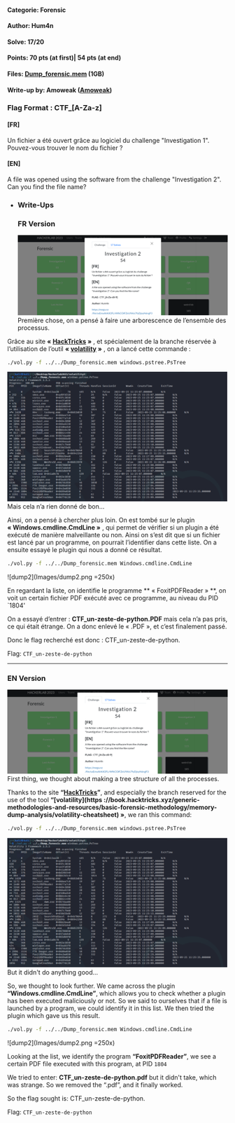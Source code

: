 #### Categorie: Forensic 
#### **Author**: Hum4n
#### Solve: 17/20 
#### Points: 70 pts (at first)| 54 pts (at end)
#### Files: [Dump_forensic.mem]([https://mega.nz/file/sxEmxAhK#2FLrWfkCOlFZeU9Ats7fyDjoyN6ngF3wjAD4HsbSheU](https://mega.nz/file/sxEmxAhK#2FLrWfkCOlFZeU9Ats7fyDjoyN6ngF3wjAD4HsbSheU))    (1GB)
#### Write-up by: Amoweak ([Amoweak](https://)) 

### Flag Format : CTF_**[A-Za-z]**  
#### **[FR]**
Un fichier a été ouvert grâce au logiciel du challenge "Investigation 1". Pouvez-vous trouver le nom du fichier ?
#### **[EN]**
A file was opened using the software from the challenge "Investigation 2". Can you find the file name?


- ### Write-Ups
  ### FR Version
  ![for](Images/invest2.png)
Première chose, on a pensé à faire une arborescence de l’ensemble des processus.

Grâce au site **« [HackTricks](https://book.hacktricks.xyz/welcome/readme) »**  , et spécialement de la branche réservée à l’utilisation de l’outil  **« [volatility](https://book.hacktricks.xyz/generic-methodologies-and-resources/basic-forensic-methodology/memory-dump-analysis/volatility-cheatsheet) »** , on a lancé cette commande :

```bash
./vol.py -f ../../Dump_forensic.mem windows.pstree.PsTree
```

![for2](Images/dump.png)
Mais cela n’a rien donné de bon…

Ainsi, on a pensé à chercher plus loin. On est tombé sur le plugin **« Windows.cmdline.CmdLine »** , qui permet de vérifier si un plugin a été exécuté de manière malveillante ou non. Ainsi on s’est dit que si un fichier est lancé par un programme, on pourrait l’identifier dans cette liste. On a ensuite essayé le plugin qui nous a donné ce résultat.

```bash
./vol.py -f ../../Dump_forensic.mem Windows.cmdline.CmdLine
```

![dump2](Images/dump2.png =250x)

En regardant la liste, on identifie le programme ** « FoxitPDFReader » **,  on voit un certain fichier PDF exécuté avec ce programme, au niveau du PID `1804' 

On a essayé d’entrer : **CTF_un-zeste-de-python.PDF**  mais cela n’a pas pris, ce qui était étrange. On a donc enlevé le « .PDF », et c’est finalement passé.

Donc le flag recherché est donc : CTF_un-zeste-de-python.

Flag: `CTF_un-zeste-de-python` 


-----------------------------------------------------------------


### EN Version


  ![for](Images/invest2.png)
First thing, we thought about making a tree structure of all the processes.

Thanks to the site **“[HackTricks](https://book.hacktricks.xyz/welcome/readme)”**, and especially the branch reserved for the use of the tool **“[volatility](https ://book.hacktricks.xyz/generic-methodologies-and-resources/basic-forensic-methodology/memory-dump-analysis/volatility-cheatsheet) »**, we ran this command:

```bash
./vol.py -f ../../Dump_forensic.mem windows.pstree.PsTree
```

![for2](Images/dump.png)
But it didn't do anything good...

So, we thought to look further. We came across the plugin **“Windows.cmdline.CmdLine”**, which allows you to check whether a plugin has been executed maliciously or not. So we said to ourselves that if a file is launched by a program, we could identify it in this list. We then tried the plugin which gave us this result.
```bash
./vol.py -f ../../Dump_forensic.mem Windows.cmdline.CmdLine
```

![dump2](Images/dump2.png =250x)

Looking at the list, we identify the program **“FoxitPDFReader”**, we see a certain PDF file executed with this program, at PID `1804`

We tried to enter: **CTF_un-zeste-de-python.pdf** but it didn't take, which was strange. So we removed the “.pdf”, and it finally worked.

So the flag sought is: CTF_un-zeste-de-python.

Flag: `CTF_un-zeste-de-python` 